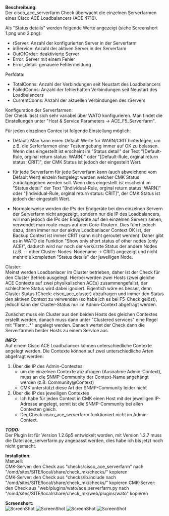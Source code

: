 
**Beschreibung:**  
Der cisco_ace_serverfarm Check überwacht die einzelnen Serverfarmen eines Cisco ACE Loadbalancers (ACE 4710).

Als "Status details" werden folgende Werte angezeigt (siehe Screenshort 1.png und 2.png):
  - rServer: Anzahl der konfigurierten Server in der Serverfarm
  - inService: Anzahl der aktiven Server in der Serverfarm
  - OutOfOrder: deaktivierte Server
  - Error: Server mit einem Fehler
  - Error_detail: genauere Fehlermeldung

Perfdata:
   - TotalConns:   Anzahl der Verbindungen seit Neustart des Loadbalancers
   - FailedConns:  Anzahl der fehlerhaften Verbindungen seit Neustart des Loadbalancers
   - CurrentConns: Anzahl der aktuellen Verbindungen des rServers


Konfiguration der Serverfarmen:  
 Der Check lässt sich sehr variabel über WATO konfigurieren.
 Man findet die Einstellungen unter "Host & Service Parameters -> ACE_F5_Serverfarm".

Für jeden einzelnen Contex ist folgende Einstellung möglich:
- Default:
    Man kann einen Default Werte für WARN/CRIT hinterlegen, um z.B. die Serferfarmen einer Testumgebung immer auf OK zu belassen.
    Wenn dies eingestellt ist erscheint im "Status detail" der Text "[Default-Rule, orginal return status: WARN]" oder "[Default-Rule, orginal return status: CRIT]", der CMK Status ist jedoch der eingestellt Wert.
- für jede Serverfarm
    für jede Serverfarm kann (auch abweichend vom Default Wert) einzeln festgelegt werden welcher CMK Status zurückgegeben werden soll. Wenn dies eingestellt ist erscheint im "Status detail" der Text "[Individual-Rule, orginal return status: WARN]" oder "[Individual-Rule, orginal return status: CRIT]", der CMK Status ist jedoch der eingestellt Wert.

- Normalerweise werden die IPs der Endgeräte bei den einzelnen Servern der Serverfarm nicht angezeigt, sondern nur die IP des Loadbalancers, will man jedoch die IPs der Endgeräte auf den einzelnen Servern sehen, verwendet man route-maps auf den Core-Routern.
Dies führt jedoch dazu, dann immer nur der aktive Loadbanlacer Context OK ist, der Backup Context ist immer CRIT (kann nicht geroutet werden). Daher gibt es in WATO die Funktion "Show only short status of other nodes (only ACE)", dadurch wird nur noch der verkürzte Status der andern Nodes (z.B. -- other Cluster-Nodes: Nodename -> CRIT) angezeigt und nicht mehr die kompletten "Status details" der jeweiligen Node.

Cluster:  
Meinst werden Loadbanlacer im Cluster betrieben, daher ist der Check für den Cluster Betrieb ausgelegt. Hierbei werden zwei Hosts (zwei gleiche ACE Contexte auf zwei physikalischen ACEs) zusammengefallst, der schlechtere Status wird dabei ignoiert. Eigentich wäre es besser, denn Cluster Status (Check: cisco_ace_cluster) abzufragen und immer den Status den aktiven Context zu verwenden (so habe ich es bei F5-Check gelöst), jedoch kann der Cluster-Status nur im Admin-Context abgefragt werden.

Zunächst muss ein Cluster aus den beiden Hosts des gleichen Contextes erstellt werden, danach muss dann unter "Clustered services" eine Regel mit "Farm: .*" angelegt werden. Danach wertet der Check dann die Serverfarmen beider Hosts zu einem Service aus.



***INFO:***   
Auf einem Cisco ACE Loadbalancer können unterschiedliche Contexte angelegt werden.
Die Contexte können auf zwei unterschiedliche Arten abgefragt werden:
  1. Über die IP des Admin-Contextes
      -  um die einzelnen Contexte abzufragen (Ausnahme Admin-Context), muss an die SNMP-Community der Context-Name angehängt werden (z.B. Community@Context)
      - CMK unterstützt diese Art der SNMP-Community leider nicht
  2. Über die IP des jeweiligen Contextes
      - Ich habe für jeden Context in CMK einen Host mit der jeweiligen IP-Adresse angelegt, somit ist die SNMP-Community bei allen Contexten gleich.
      - Der Check cisco_ace_serverfarm funktioniert nicht im Admin-Context.

***TODO:***   
Der Plugin ist für Version 1.2.6p5 entwickelt worden, mit Version 1.2.7 muss die Datei ace_serverfarm.py angepasst werden, dies habe ich bis jetzt noch nicht gemacht. 

**Installation:**     
Manuell:  
CMK-Server: den Check aus "checks/cisco_ace_serverfarm" nach "/omd/sites/SITE/local/share/check_mk/checks/" kopieren  
CMK-Server: den Check aus "checks/lb.include nach "/omd/sites/SITE/local/share/check_mk/checks/" kopieren
CMK-Server: den Check aus "web/plugins/wato/ace_serverfarm.py nach "/omd/sites/SITE/local/share/check_mk/web/plugins/wato" kopieren



**Screenshort:**  
![ScreenShot](https://github.com/christianbur/check_mk/blob/master/cisco_ace_serverfarm/1.png)
![ScreenShot](https://github.com/christianbur/check_mk/blob/master/cisco_ace_serverfarm/2.png)
![ScreenShot](https://github.com/christianbur/check_mk/blob/master/cisco_ace_serverfarm/4.png)
![ScreenShot](https://github.com/christianbur/check_mk/blob/master/cisco_ace_serverfarm/5.png)
